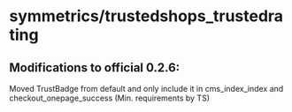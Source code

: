 symmetrics/trustedshops_trustedrating
=====================================

## Modifications to official 0.2.6:

Moved TrustBadge from default and only include it in cms_index_index and checkout_onepage_success (Min. requirements by TS)